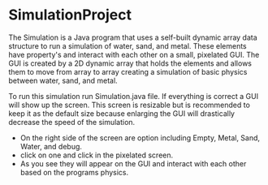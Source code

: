 # SimulationProject
The Simulation is a Java program that uses a self-built dynamic array data structure to run a simulation of water, sand, and metal. These elements have property's and interact with each other on a small, pixelated GUI. The GUI is created by a 2D dynamic array that holds the elements and allows them to move from array to array creating a simulation of basic physics between water, sand, and metal.    

To run this simulation run Simulation.java file. If everything is correct a GUI will show up the screen. 
This screen is resizable but is recommended to keep it as the default size because enlarging the GUI will drastically decrease the speed of the simulation.
 
 - On the right side of the screen are option including Empty, Metal, Sand, Water, and debug.
 - click on one and click in the pixelated screen.
 - As you see they will appear on the GUI and interact with each other based on the programs physics.
